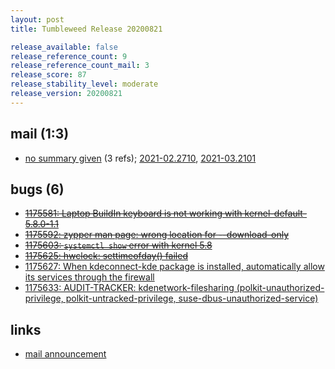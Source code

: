 ```yaml
---
layout: post
title: Tumbleweed Release 20200821

release_available: false
release_reference_count: 9
release_reference_count_mail: 3
release_score: 87
release_stability_level: moderate
release_version: 20200821
---
```


## mail (1:3)

- [no summary given](https://github.com/boombatower/tumbleweed-review/issues/10) (3 refs); [2021-02.2710](https://github.com/boombatower/tumbleweed-review/issues/10), [2021-03.2101](https://github.com/boombatower/tumbleweed-review/issues/10)

## bugs (6)

<!--more-->

- ~~[1175581: Laptop BuildIn keyboard is not working with kernel-default-5.8.0-1.1](https://bugzilla.opensuse.org/show_bug.cgi?id=1175581)~~
- ~~[1175592: zypper man page: wrong location for --download-only](https://bugzilla.opensuse.org/show_bug.cgi?id=1175592)~~
- ~~[1175603: `systemctl show` error with kernel 5.8](https://bugzilla.opensuse.org/show_bug.cgi?id=1175603)~~
- ~~[1175625: hwclock: settimeofday() failed](https://bugzilla.opensuse.org/show_bug.cgi?id=1175625)~~
- [1175627: When kdeconnect-kde package is installed, automatically allow its services through the firewall](https://bugzilla.opensuse.org/show_bug.cgi?id=1175627)
- [1175633: AUDIT-TRACKER: kdenetwork-filesharing (polkit-unauthorized-privilege, polkit-untracked-privilege, suse-dbus-unauthorized-service)](https://bugzilla.opensuse.org/show_bug.cgi?id=1175633)



## links

- [mail announcement](https://github.com/boombatower/tumbleweed-review/issues/10)

